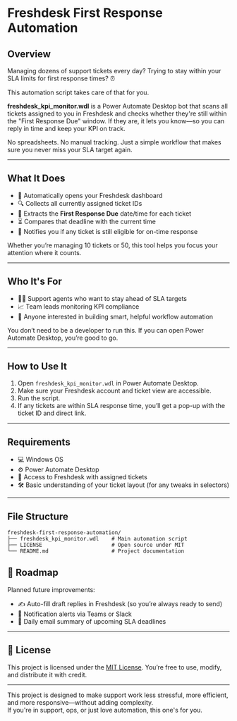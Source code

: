 # Freshdesk First Response Automation

## Overview

Managing dozens of support tickets every day? Trying to stay within your SLA limits for first response times? ⏰

This automation script takes care of that for you.

**freshdesk_kpi_monitor.wdl** is a Power Automate Desktop bot that scans all tickets assigned to you in Freshdesk and checks whether they're still within the "First Response Due" window. If they are, it lets you know—so you can reply in time and keep your KPI on track.

No spreadsheets. No manual tracking. Just a simple workflow that makes sure you never miss your SLA target again.

---

## What It Does

- 🚀 Automatically opens your Freshdesk dashboard  
- 🔍 Collects all currently assigned ticket IDs  
- 📅 Extracts the **First Response Due** date/time for each ticket  
- ⏳ Compares that deadline with the current time  
- 🔔 Notifies you if any ticket is still eligible for on-time response  

Whether you’re managing 10 tickets or 50, this tool helps you focus your attention where it counts.

---

## Who It's For

- 👩‍💻 Support agents who want to stay ahead of SLA targets  
- 📈 Team leads monitoring KPI compliance  
- 🤖 Anyone interested in building smart, helpful workflow automation  

You don’t need to be a developer to run this. If you can open Power Automate Desktop, you’re good to go.

---

## How to Use It

1. Open `freshdesk_kpi_monitor.wdl` in Power Automate Desktop.  
2. Make sure your Freshdesk account and ticket view are accessible.  
3. Run the script.  
4. If any tickets are within SLA response time, you’ll get a pop-up with the ticket ID and direct link.

---

## Requirements

- 💻 Windows OS  
- ⚙️ Power Automate Desktop  
- 🔐 Access to Freshdesk with assigned tickets  
- 🛠 Basic understanding of your ticket layout (for any tweaks in selectors)

---

## File Structure

```plaintext
freshdesk-first-response-automation/
├── freshdesk_kpi_monitor.wdl    # Main automation script  
├── LICENSE                      # Open source under MIT  
└── README.md                    # Project documentation
```
## 🚧 Roadmap

Planned future improvements:

- ✍️ Auto-fill draft replies in Freshdesk (so you’re always ready to send)  
- 📲 Notification alerts via Teams or Slack  
- 📩 Daily email summary of upcoming SLA deadlines  

---

## 📄 License

This project is licensed under the [MIT License](LICENSE). You’re free to use, modify, and distribute it with credit.

---

This project is designed to make support work less stressful, more efficient, and more responsive—without adding complexity.  
If you're in support, ops, or just love automation, this one's for you.
